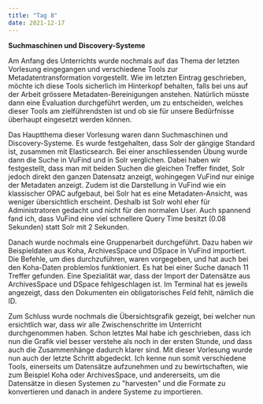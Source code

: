 ```yaml
---
title: "Tag 8"
date: 2021-12-17
---
```


**Suchmaschinen und Discovery-Systeme**

Am Anfang des Unterrichts wurde nochmals auf das Thema der letzten Vorlesung eingegangen und verschiedene Tools zur Metadatentransformation vorgestellt. Wie im letzten Eintrag geschrieben, möchte ich diese Tools sicherlich im Hinterkopf behalten, falls bei uns auf der Arbeit grössere Metadaten-Bereinigungen anstehen. Natürlich müsste dann eine Evaluation durchgeführt werden, um zu entscheiden, welches dieser Tools am zielführendsten ist und ob sie für unsere Bedürfnisse überhaupt eingesetzt werden können.

Das Hauptthema dieser Vorlesung waren dann Suchmaschinen und Discovery-Systeme. Es wurde festgehalten, dass Solr der gängige Standard ist, zusammen mit Elasticsearch. Bei einer anschliessenden Übung wurde dann die Suche in VuFind und in Solr verglichen. Dabei haben wir festgestellt, dass man mit beiden Suchen die gleichen Treffer findet, Solr jedoch direkt den ganzen Datensatz anzeigt, wohingegen VuFind nur einige der Metadaten anzeigt. Zudem ist die Darstellung in VuFind wie ein klassischer OPAC aufgebaut, bei Solr hat es eine Metadaten-Ansicht, was weniger übersichtlich erscheint. Deshalb ist Solr wohl eher für Administratoren gedacht und nicht für den normalen User. Auch spannend fand ich, dass VuFind eine viel schnellere Query Time besitzt (0.08 Sekunden) statt Solr mit 2 Sekunden.

Danach wurde nochmals eine Gruppenarbeit durchgeführt. Dazu haben wir Beispieldaten aus Koha, ArchivesSpace und DSpace in VuFind importiert. Die Befehle, um dies durchzuführen, waren vorgegeben, und hat auch bei den Koha-Daten problemlos funktioniert. Es hat bei einer Suche danach 11 Treffer gefunden. Eine Spezialität war, dass der Import der Datensätze aus ArchivesSpace und DSpace fehlgeschlagen ist. Im Terminal hat es jeweils angezeigt, dass den Dokumenten ein obligatorisches Feld fehlt, nämlich die ID. 

Zum Schluss wurde nochmals die Übersichtsgrafik gezeigt, bei welcher nun ersichtlich war, dass wir alle Zwischenschritte im Unterricht durchgenommen haben. Schon letztes Mal habe ich geschrieben, dass ich nun die Grafik viel besser verstehe als noch in der ersten Stunde, und dass auch die Zusammenhänge dadurch klarer sind. Mit dieser Vorlesung wurde nun auch der letzte Schritt abgedeckt. Ich kenne nun somit verschiedene Tools, einerseits um Datensätze aufzunehmen und zu bewirtschaften, wie zum Beispiel Koha oder ArchivesSpace, und andererseits, um die Datensätze in diesen Systemen zu "harvesten" und die Formate zu konvertieren und danach in andere Systeme zu importieren. 

